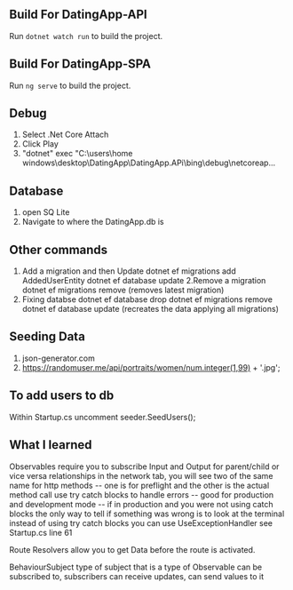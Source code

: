 ## Build For DatingApp-API

Run `dotnet watch run` to build the project. 

## Build For DatingApp-SPA

Run `ng serve` to build the project. 

## Debug

1. Select .Net Core Attach
2. Click Play
3. "dotnet" exec "C:\users\home windows\desktop\DatingApp\DatingApp.APi\bing\debug\netcoreap...

## Database

1. open SQ Lite
2. Navigate to where the DatingApp.db is 

## Other commands
1. Add a migration and then Update 
dotnet ef migrations add AddedUserEntity
dotnet ef database update
2.Remove a migration
dotnet ef migrations remove (removes latest migration)
3. Fixing databse
dotnet ef database drop
dotnet ef migrations remove
dotnet ef database update (recreates the data applying all migrations) 

## Seeding Data
1. json-generator.com
2. https://randomuser.me/api/portraits/women/num.integer(1,99) + '.jpg';

## To add users to db
Within Startup.cs uncomment seeder.SeedUsers();


## What I learned
Observables require you to subscribe 
Input and Output for parent/child or vice versa relationships
in the network tab, you will see two of the same name for http methods -- one is for preflight and the other is the actual method call
use try catch blocks to handle errors -- good for production and development mode -- if in production and you were not using catch blocks the only way to tell if something was wrong is to look at the terminal 
instead of using try catch blocks you can use UseExceptionHandler see Startup.cs line 61

Route Resolvers allow you to get Data before the route is activated. 

BehaviourSubject
type of subject that is a type of Observable
can be subscribed to, subscribers can receive updates, can send values to it

